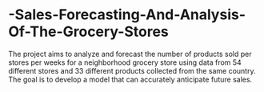 # -Sales-Forecasting-And-Analysis-Of-The-Grocery-Stores
The project aims to analyze and forecast the number of products sold per stores per weeks for a neighborhood grocery store using data from 54 different stores and 33 different products collected from the same country.  The goal is to develop a model that can accurately anticipate future sales.
